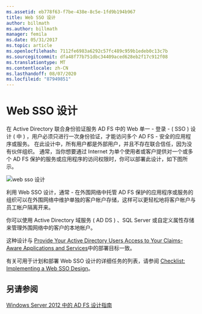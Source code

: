 ```yaml
---
ms.assetid: eb778f63-f7be-438e-8c5e-1fd9b194b967
title: Web SSO 设计
author: billmath
ms.author: billmath
manager: femila
ms.date: 05/31/2017
ms.topic: article
ms.openlocfilehash: 7112fe6983a6292c57fc489c959b1edeb0c13c7b
ms.sourcegitcommit: dfa48f77b751dbc34409aced628eb2f17c912f08
ms.translationtype: MT
ms.contentlocale: zh-CN
ms.lasthandoff: 08/07/2020
ms.locfileid: "87949851"
---
```

# <a name="web-sso-design"></a>Web SSO 设计

在 Active Directory 联合身份验证服务 AD FS 中的 Web 单一 \- 登录 \- \( SSO \) 设计 \( 中 \) ，用户必须只进行一次身份验证，才能访问多个 AD FS \- 安全的应用程序或服务。 在此设计中，所有用户都是外部用户，并且不存在联合信任，因为没有伙伴组织。 通常，当你想要通过 Internet 为单个使用者或客户提供对一个或多个 AD FS 保护的服务或应用程序的访问权限时，你可以部署此设计，如下图所示。

![web sso 设计](media/adfs2_WebSSODesign.gif)

利用 Web SSO 设计，通常 \- 在外围网络中托管 AD FS 保护的应用程序或服务的组织可以在外围网络中维护单独的客户帐户存储，这样可以更轻松地将客户帐户与员工帐户隔离开来。

你可以使用 Active Directory 域服务 \( AD DS \) 、SQL Server 或自定义属性存储来管理外围网络中的客户的本地帐户。

这种设计与 [Provide Your Active Directory Users Access to Your Claims-Aware Applications and Services](Provide-Your-Active-Directory-Users-Access-to-Your-Claims-Aware-Applications-and-Services.md)中的部署目标一致。

有关可用于计划和部署 Web SSO 设计的详细任务的列表，请参阅 [Checklist: Implementing a Web SSO Design](../../ad-fs/deployment/Checklist--Implementing-a-Web-SSO-Design.md)。

## <a name="see-also"></a>另请参阅
[Windows Server 2012 中的 AD FS 设计指南](AD-FS-Design-Guide-in-Windows-Server-2012.md)
